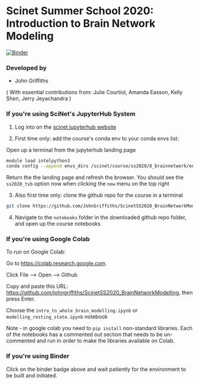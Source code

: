 # Scinet Summer School 2020: Introduction to Brain Network Modeling

[![Binder](https://mybinder.org/badge_logo.svg)](https://mybinder.org/v2/gh/JohnGriffiths/ScinetSS2020_BrainNetworkModelling/master)


### Developed by
- John Griffiths

( With essential contributions from: Julie Courtiol, Amanda Easson, Kelly Shen, Jerry Jeyachandra )



### If you're using SciNet's JupyterHub System


1. Log into on the [scinet jupyterhub website](njupyter.scinet.utoronto.ca)

2. First time only: add the course's conda env to your conda envs list:

Open up a terminal from the jupyterhub landing page

```bash
module load intelpython3
conda config --append envs_dirs /scinet/course/ss2020/8_brainnetwork/env
```

Return the the landing page and refresh the browser. You should see the `ss2020_tvb` option now when clicking the `new` menu on the top right

3. Also first time only: clone the github repo for the course in a terminal

```bash
git clone https://github.com/JohnGriffiths/ScinetSS2020_BrainNetworkModelling
```

4. Navigate to the `notebooks` folder in the downloaded github repo folder, and open up the course notebooks 


### If you're using Google Colab

To run on Google Colab:

Go to https://colab.research.google.com.

Click File --> Open --> Github

Copy and paste this URL: https://github.com/johngriffiths/ScinetSS2020_BrainNetworkModelling, then press Enter.

Choose the `intro_to_whole_brain_modelling.ipynb` or `modelling_resting_state.ipynb` notebook

Note - in google colab you need to `pip install` non-standard libraries. Each of the notebooks has a commented out section that needs to be un-commented and run in order to make the libraries available on Colab. 


### If you're using Binder

Click on the binder badge above and wait patiently for the environment to be built and initiated. 


